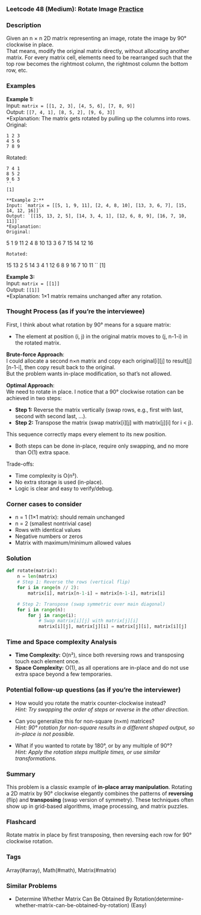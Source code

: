 ### Leetcode 48 (Medium): Rotate Image [Practice](https://leetcode.com/problems/rotate-image)

### Description  
Given an n × n 2D matrix representing an image, rotate the image by 90° clockwise in place.  
That means, modify the original matrix directly, without allocating another matrix. For every matrix cell, elements need to be rearranged such that the top row becomes the rightmost column, the rightmost column the bottom row, etc.

### Examples  

**Example 1:**  
Input: `matrix = [[1, 2, 3], [4, 5, 6], [7, 8, 9]]`  
Output: `[[7, 4, 1], [8, 5, 2], [9, 6, 3]]`  
*Explanation: The matrix gets rotated by pulling up the columns into rows.  
Original:
```
1 2 3
4 5 6
7 8 9
```
Rotated:
```
7 4 1
8 5 2
9 6 3
``
[1]

**Example 2:**  
Input: `matrix = [[5, 1, 9, 11], [2, 4, 8, 10], [13, 3, 6, 7], [15, 14, 12, 16]]`  
Output: `[[15, 13, 2, 5], [14, 3, 4, 1], [12, 6, 8, 9], [16, 7, 10, 11]]`  
*Explanation:  
Original:
```
 5  1  9 11
 2  4  8 10
13  3  6  7
15 14 12 16
```
Rotated:
```
15 13  2  5
14  3  4  1
12  6  8  9
16  7 10 11
``
[1]

**Example 3:**  
Input: `matrix = [[1]]`  
Output: `[[1]]`  
*Explanation: 1×1 matrix remains unchanged after any rotation.

### Thought Process (as if you’re the interviewee)  
First, I think about what rotation by 90° means for a square matrix:
- The element at position (i, j) in the original matrix moves to (j, n-1-i) in the rotated matrix.

**Brute-force Approach**:  
I could allocate a second n×n matrix and copy each original[i][j] to result[j][n-1-i], then copy result back to the original.  
But the problem wants in-place modification, so that’s not allowed.

**Optimal Approach**:  
We need to rotate in place.
I notice that a 90° clockwise rotation can be achieved in two steps:
- **Step 1:** Reverse the matrix vertically (swap rows, e.g., first with last, second with second last, ...).
- **Step 2:** Transpose the matrix (swap matrix[i][j] with matrix[j][i] for i < j).

This sequence correctly maps every element to its new position.  
- Both steps can be done in-place, require only swapping, and no more than O(1) extra space.

Trade-offs:  
- Time complexity is O(n²).
- No extra storage is used (in-place).
- Logic is clear and easy to verify/debug.

### Corner cases to consider  
- n = 1 (1×1 matrix): should remain unchanged  
- n = 2 (smallest nontrivial case)  
- Rows with identical values  
- Negative numbers or zeros  
- Matrix with maximum/minimum allowed values  

### Solution

```python
def rotate(matrix):
    n = len(matrix)
    # Step 1: Reverse the rows (vertical flip)
    for i in range(n // 2):
        matrix[i], matrix[n-1-i] = matrix[n-1-i], matrix[i]

    # Step 2: Transpose (swap symmetric over main diagonal)
    for i in range(n):
        for j in range(i):
            # Swap matrix[i][j] with matrix[j][i]
            matrix[i][j], matrix[j][i] = matrix[j][i], matrix[i][j]
```

### Time and Space complexity Analysis  

- **Time Complexity:** O(n²), since both reversing rows and transposing touch each element once.
- **Space Complexity:** O(1), as all operations are in-place and do not use extra space beyond a few temporaries.

### Potential follow-up questions (as if you’re the interviewer)  

- How would you rotate the matrix counter-clockwise instead?  
  *Hint: Try swapping the order of steps or reverse in the other direction.*

- Can you generalize this for non-square (n×m) matrices?  
  *Hint: 90° rotation for non-square results in a different shaped output, so in-place is not possible.*

- What if you wanted to rotate by 180°, or by any multiple of 90°?  
  *Hint: Apply the rotation steps multiple times, or use similar transformations.*

### Summary
This problem is a classic example of **in-place array manipulation**. Rotating a 2D matrix by 90° clockwise elegantly combines the patterns of **reversing** (flip) and **transposing** (swap version of symmetry). These techniques often show up in grid-based algorithms, image processing, and matrix puzzles.


### Flashcard
Rotate matrix in place by first transposing, then reversing each row for 90° clockwise rotation.

### Tags
Array(#array), Math(#math), Matrix(#matrix)

### Similar Problems
- Determine Whether Matrix Can Be Obtained By Rotation(determine-whether-matrix-can-be-obtained-by-rotation) (Easy)
